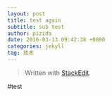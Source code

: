 ```yaml
---
layout: post
title: test again
subtitle: sub test
author: pizida
date: 2016-03-13 09:42:38 +0800
categories: jekyll
tag: 技术
---
```

> Written with [StackEdit](https://stackedit.io/).

#test